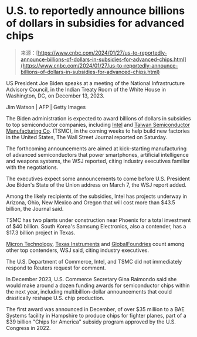 <!--yml
category: 未分类
date: 2024-05-27 15:13:32
-->

# U.S. to reportedly announce billions of dollars in subsidies for advanced chips

> 来源：[https://www.cnbc.com/2024/01/27/us-to-reportedly-announce-billions-of-dollars-in-subsidies-for-advanced-chips.html](https://www.cnbc.com/2024/01/27/us-to-reportedly-announce-billions-of-dollars-in-subsidies-for-advanced-chips.html)

 US President Joe Biden speaks at a meeting of the National Infrastructure Advisory Council, in the Indian Treaty Room of the White House in Washington, DC, on December 13, 2023.

Jim Watson | AFP | Getty Images

The Biden administration is expected to award billions of dollars in subsidies to top semiconductor companies, including [Intel](/quotes/INTC/) and [Taiwan Semiconductor Manufacturing Co](/quotes/2330-TW/). (TSMC), in the coming weeks to help build new factories in the United States, The Wall Street Journal reported on Saturday.

The forthcoming announcements are aimed at kick-starting manufacturing of advanced semiconductors that power smartphones, artificial intelligence and weapons systems, the WSJ reported, citing industry executives familiar with the negotiations.

The executives expect some announcements to come before U.S. President Joe Biden's State of the Union address on March 7, the WSJ report added.

Among the likely recipients of the subsidies, Intel has projects underway in Arizona, Ohio, New Mexico and Oregon that will cost more than $43.5 billion, the Journal said.

TSMC has two plants under construction near Phoenix for a total investment of $40 billion. South Korea's Samsung Electronics, also a contender, has a $17.3 billion project in Texas.

[Micron Technology](/quotes/MU/), [Texas Instruments](/quotes/TXN/) and [GlobalFoundries](/quotes/GFS/) count among other top contenders, WSJ said, citing industry executives.

The U.S. Department of Commerce, Intel, and TSMC did not immediately respond to Reuters request for comment.

In December 2023, U.S. Commerce Secretary Gina Raimondo said she would make around a dozen funding awards for semiconductor chips within the next year, including multibillion-dollar announcements that could drastically reshape U.S. chip production.

The first award was announced in December, of over $35 million to a BAE Systems facility in Hampshire to produce chips for fighter planes, part of a $39 billion "Chips for America" subsidy program approved by the U.S. Congress in 2022.